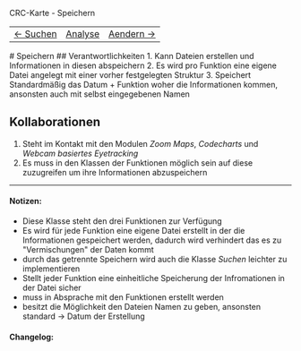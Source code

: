 CRC-Karte - Speichern
<table>
<tbody>
  <tr>
    <td>
        <a href='crc-Suchen.md'>
            ← Suchen
        </a>
    </td>
    <td>
        <a href='README.md'>
            Analyse
        </a>
    </td>
    <td>
        <a href='crc-Aendern.md'>
            Aendern →
        </a>
    </td>
  </tr>
</tbody>
</table>
# Speichern
## Verantwortlichkeiten
<!-- Wissen, welches verwaltet und angeboten wird, Aktion die angeboten werden, öffentliche Leistung -->
<!-- "Walkthrough" -> Szenarien zur Anwendung des Systems -->
<!-- Nichts, was eine andere Klasse machen könnte -->
<!-- Die Sachen die die Klasse macht -> keiner anderen Klasse geben -->
<!-- zentrale Verantwortlichkeiten vs verteilt -->
1. Kann Dateien erstellen und Informationen in diesen abspeichern
2. Es wird pro Funktion eine eigene Datei angelegt mit einer vorher festgelegten Struktur
3. Speichert Standardmäßig das Datum + Funktion woher die Informationen kommen, ansonsten auch mit selbst eingegebenen Namen

## Kollaborationen
<!-- Kann die Klasse die Verantwortlichkeiten selbstädnig erfüllen? Was benötigt sie von welcher Klasse? -->
<!-- Was weiß die Klasse? Welche anderen Klassen benötigen die Informationen? -->
1. Steht im Kontakt mit den Modulen *Zoom Maps*, *Codecharts* und *Webcam basiertes Eyetracking*
2. Es muss in den Klassen der Funktionen möglich sein auf diese zuzugreifen um ihre Informationen abzuspeichern

---
#### Notizen:
<!-- Hier Notizen zum Denkprozess, Hintergrundgedanken, Klarstellungen hinzufügen  -->
- Diese Klasse steht den drei Funktionen zur Verfügung
- Es wird für jede Funktion eine eigene Datei erstellt in der die Informationen gespeichert werden, dadurch wird verhindert das es zu "Vermischungen" der Daten kommt
- durch das getrennte Speichern wird auch die Klasse *Suchen* leichter zu implementieren
- Stellt jeder Funktion eine einheitliche Speicherung der Infromationen in der Datei sicher
- muss in Absprache mit den Funktionen erstellt werden
- besitzt die Möglichkeit den Dateien Namen zu geben, ansonsten standard -> Datum der Erstellung
#### Changelog:
<!-- Hier eventuelle Abänderungen dokumentieren -->
